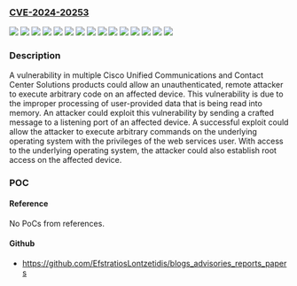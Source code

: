 ### [CVE-2024-20253](https://cve.mitre.org/cgi-bin/cvename.cgi?name=CVE-2024-20253)
![](https://img.shields.io/static/v1?label=Product&message=Cisco%20Packaged%20Contact%20Center%20Enterprise&color=blue)
![](https://img.shields.io/static/v1?label=Product&message=Cisco%20Unified%20Communications%20Manager%20%2F%20Cisco%20Unity%20Connection&color=blue)
![](https://img.shields.io/static/v1?label=Product&message=Cisco%20Unified%20Communications%20Manager%20IM%20and%20Presence%20Service&color=blue)
![](https://img.shields.io/static/v1?label=Product&message=Cisco%20Unified%20Communications%20Manager&color=blue)
![](https://img.shields.io/static/v1?label=Product&message=Cisco%20Unified%20Contact%20Center%20Enterprise&color=blue)
![](https://img.shields.io/static/v1?label=Product&message=Cisco%20Unified%20Contact%20Center%20Express&color=blue)
![](https://img.shields.io/static/v1?label=Product&message=Cisco%20Unity%20Connection&color=blue)
![](https://img.shields.io/static/v1?label=Product&message=Cisco%20Virtualized%20Voice%20Browser&color=blue)
![](https://img.shields.io/static/v1?label=Version&message=%3D%2010.5(1)%20&color=brighgreen)
![](https://img.shields.io/static/v1?label=Version&message=%3D%2010.5(2)SU10%20&color=brighgreen)
![](https://img.shields.io/static/v1?label=Version&message=%3D%2011.0(1)%20&color=brighgreen)
![](https://img.shields.io/static/v1?label=Version&message=%3D%2012.0(1)SU1%20&color=brighgreen)
![](https://img.shields.io/static/v1?label=Version&message=%3D%208.5(1)%20&color=brighgreen)
![](https://img.shields.io/static/v1?label=Version&message=%3D%20N%2FA%20&color=brighgreen)
![](https://img.shields.io/static/v1?label=Vulnerability&message=Deserialization%20of%20Untrusted%20Data&color=brighgreen)

### Description

A vulnerability in multiple Cisco Unified Communications and Contact Center Solutions products could allow an unauthenticated, remote attacker to execute arbitrary code on an affected device. This vulnerability is due to the improper processing of user-provided data that is being read into memory. An attacker could exploit this vulnerability by sending a crafted message to a listening port of an affected device. A successful exploit could allow the attacker to execute arbitrary commands on the underlying operating system with the privileges of the web services user. With access to the underlying operating system, the attacker could also establish root access on the affected device.

### POC

#### Reference
No PoCs from references.

#### Github
- https://github.com/EfstratiosLontzetidis/blogs_advisories_reports_papers

